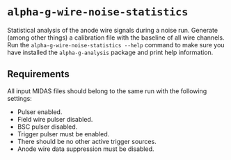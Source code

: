 # `alpha-g-wire-noise-statistics`

Statistical analysis of the anode wire signals during a noise run. Generate
(among other things) a calibration file with the baseline of all wire channels.
Run the `alpha-g-wire-noise-statistics --help` command to make sure you have
installed the `alpha-g-analysis` package and print help information.

## Requirements

All input MIDAS files should belong to the same run with the following settings:
- Pulser enabled.
- Field wire pulser disabled.
- BSC pulser disabled.
- Trigger pulser must be enabled.
- There should be no other active trigger sources.
- Anode wire data suppression must be disabled.
